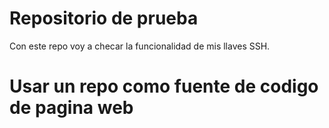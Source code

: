# Repositorio de prueba

Con este repo voy a checar la funcionalidad de mis llaves SSH.

# Usar un repo como fuente de codigo de pagina web